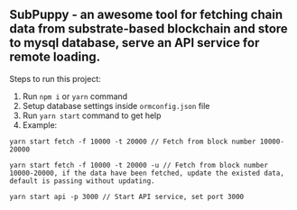 ## SubPuppy - an awesome tool for fetching chain data from substrate-based blockchain and store to mysql database, serve an API service for remote loading.

Steps to run this project:

1. Run `npm i` or `yarn` command
2. Setup database settings inside `ormconfig.json` file
3. Run `yarn start` command to get help
4. Example:
```
yarn start fetch -f 10000 -t 20000 // Fetch from block number 10000-20000

yarn start fetch -f 10000 -t 20000 -u // Fetch from block number 10000-20000, if the data have been fetched, update the existed data, default is passing without updating.

yarn start api -p 3000 // Start API service, set port 3000
```

